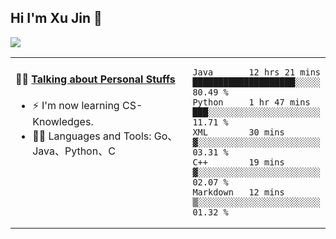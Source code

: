 
## Hi I'm Xu Jin 👋
![](https://komarev.com/ghpvc/?username=jiayouxujin&color=brightgreen&label=PROFILE+VIEWS)



<table align="center">
<tr>
<td valign="top" width="60%">

#### 🏋️‍♀️ <a href="https://github.com/jiayouxujin" target="_blank">Talking about Personal Stuffs</a>
<!-- recent_releases starts -->

- ⚡  I'm now learning CS-Knowledges.  
- 🏊‍♂️ Languages and Tools: Go、Java、Python、C
<!-- recent_releases ends -->
</td>
<td>
 
<!--START_SECTION:waka-->
```text
Java       12 hrs 21 mins  ████████████████████░░░░░   80.49 % 
Python     1 hr 47 mins    ███░░░░░░░░░░░░░░░░░░░░░░   11.71 % 
XML        30 mins         ▓░░░░░░░░░░░░░░░░░░░░░░░░   03.31 % 
C++        19 mins         ▓░░░░░░░░░░░░░░░░░░░░░░░░   02.07 % 
Markdown   12 mins         ▒░░░░░░░░░░░░░░░░░░░░░░░░   01.32 % 
```
<!--END_SECTION:waka-->
 
</td>
</tr>
</table>





